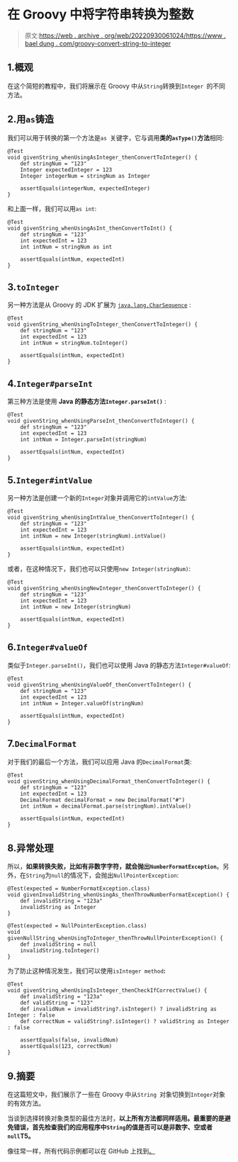 # 在 Groovy 中将字符串转换为整数

> 原文:[https://web . archive . org/web/20220930061024/https://www . bael dung . com/groovy-convert-string-to-integer](https://web.archive.org/web/20220930061024/https://www.baeldung.com/groovy-convert-string-to-integer)

## 1.概观

在这个简短的教程中，我们将展示在 Groovy 中从`String`转换到`Integer `的不同方法。

## 2.用`as`铸造

我们可以用于转换的第一个方法是`as `关键字，它与调用**类的`asType()`方法**相同:

```
@Test
void givenString_whenUsingAsInteger_thenConvertToInteger() {
    def stringNum = "123"
    Integer expectedInteger = 123
    Integer integerNum = stringNum as Integer

    assertEquals(integerNum, expectedInteger)
}
```

和上面一样，我们可以用`as int`:

```
@Test
void givenString_whenUsingAsInt_thenConvertToInt() {
    def stringNum = "123"
    int expectedInt = 123
    int intNum = stringNum as int

    assertEquals(intNum, expectedInt)
}
```

## 3.`toInteger`

另一种方法是从 Groovy 的 JDK 扩展为 [`java.lang.CharSequence`](https://web.archive.org/web/20221221232606/https://docs.groovy-lang.org/latest/html/groovy-jdk/java/lang/CharSequence.html#toInteger()) :

```
@Test
void givenString_whenUsingToInteger_thenConvertToInteger() {
    def stringNum = "123"
    int expectedInt = 123
    int intNum = stringNum.toInteger()

    assertEquals(intNum, expectedInt)
}
```

## 4.`Integer#parseInt`

第三种方法是使用 **Java 的静态方法`Integer.parseInt()`** :

```
@Test
void givenString_whenUsingParseInt_thenConvertToInteger() {
    def stringNum = "123"
    int expectedInt = 123
    int intNum = Integer.parseInt(stringNum)

    assertEquals(intNum, expectedInt)
}
```

## 5.`Integer#intValue`

另一种方法是创建一个新的`Integer`对象并调用它的`intValue`方法:

```
@Test
void givenString_whenUsingIntValue_thenConvertToInteger() {
    def stringNum = "123"
    int expectedInt = 123
    int intNum = new Integer(stringNum).intValue()

    assertEquals(intNum, expectedInt)
}
```

或者，在这种情况下，我们也可以只使用`new Integer(stringNum)`:

```
@Test
void givenString_whenUsingNewInteger_thenConvertToInteger() {
    def stringNum = "123"
    int expectedInt = 123
    int intNum = new Integer(stringNum)

    assertEquals(intNum, expectedInt)
}
```

## 6.`Integer#valueOf`

类似于`Integer.parseInt()`，我们也可以使用 Java 的静态方法`Integer#valueOf`:

```
@Test
void givenString_whenUsingValueOf_thenConvertToInteger() {
    def stringNum = "123"
    int expectedInt = 123
    int intNum = Integer.valueOf(stringNum)

    assertEquals(intNum, expectedInt)
}
```

## 7.`DecimalFormat`

对于我们的最后一个方法，我们可以应用 Java 的`DecimalFormat`类:

```
@Test
void givenString_whenUsingDecimalFormat_thenConvertToInteger() {
    def stringNum = "123"
    int expectedInt = 123
    DecimalFormat decimalFormat = new DecimalFormat("#")
    int intNum = decimalFormat.parse(stringNum).intValue()

    assertEquals(intNum, expectedInt)
}
```

## 8.异常处理

所以，**如果转换失败，比如有非数字字符，就会抛出`NumberFormatException`**。另外，在`String`为`null`的情况下，会抛出`NullPointerException`:

```
@Test(expected = NumberFormatException.class)
void givenInvalidString_whenUsingAs_thenThrowNumberFormatException() {
    def invalidString = "123a"
    invalidString as Integer
}

@Test(expected = NullPointerException.class)
void givenNullString_whenUsingToInteger_thenThrowNullPointerException() {
    def invalidString = null
    invalidString.toInteger()
}
```

为了防止这种情况发生，我们可以使用`isInteger method`**:**

```
@Test
void givenString_whenUsingIsInteger_thenCheckIfCorrectValue() {
    def invalidString = "123a"
    def validString = "123"
    def invalidNum = invalidString?.isInteger() ? invalidString as Integer : false
    def correctNum = validString?.isInteger() ? validString as Integer : false

    assertEquals(false, invalidNum)
    assertEquals(123, correctNum)
}
```

## 9.摘要

在这篇短文中，我们展示了一些在 Groovy 中从`String `对象切换到`Integer`对象的有效方法。

当谈到选择转换对象类型的最佳方法时，**以上所有方法都同样适用。**最重要的是避免错误，首先**检查我们的应用程序中`String`的值是否可以是非数字、空或者`null`T5。**

像往常一样，所有代码示例都可以在 GitHub 上找到[。](https://web.archive.org/web/20221221232606/https://github.com/eugenp/tutorials/tree/master/core-groovy-modules/core-groovy)